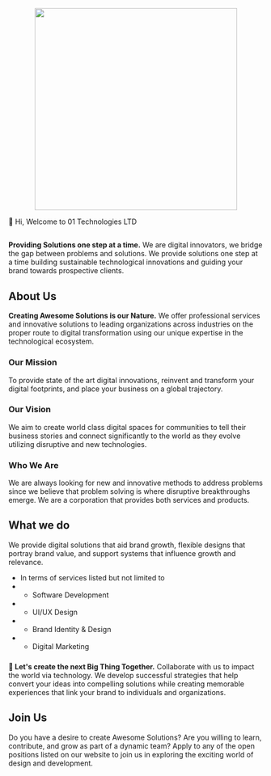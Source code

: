<p align="center"><a href="#" target="_blank"><img src="https://github.com/01technologies/01technologies/blob/main/01tech-logo" width="400"></a></p>

👋 Hi, Welcome to 01 Technologies LTD

##
**Providing Solutions one step at a time.** We are digital innovators, we bridge the gap between problems and solutions. We provide solutions one step at a time building sustainable technological innovations and guiding your brand towards prospective clients. 

## About Us
**Creating Awesome Solutions is our Nature.** We offer professional services and innovative solutions to leading organizations across industries on the proper route to digital transformation using our unique expertise in the technological ecosystem.

### Our Mission
To provide state of the art digital innovations, reinvent and transform your digital footprints, and place your business on a global trajectory.

### Our Vision 
We aim to create world class digital spaces for communities to tell their business stories and connect significantly to the world as they evolve utilizing disruptive and new technologies.

### Who We Are
We are always looking for new and innovative methods to address problems since we believe that problem solving is where disruptive breakthroughs emerge. We are a corporation that provides both services and products.

## What we do
We provide digital solutions that aid brand growth, flexible designs that portray brand value, and support systems that influence growth and relevance.
- In terms of services listed but not limited to 
- - Software Development
- - UI/UX Design
- - Brand Identity & Design
- - Digital Marketing


###
**💞️ Let's create the next Big Thing Together.** Collaborate with us to impact the world via technology. We develop successful strategies that help convert your ideas into compelling solutions while creating memorable experiences that link your brand to individuals and organizations.


## Join Us
Do you have a desire to create Awesome Solutions? Are you willing to learn, contribute, and grow as part of a dynamic team? Apply to any of the open positions listed on our website to join us in exploring the exciting world of design and development. 
